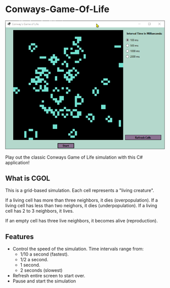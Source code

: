 # Conways-Game-Of-Life

![GIF of the Simulation running](./images/cgol.gif)

Play out the classic Conways Game of Life simulation with this C# application!

## What is CGOL
This is a grid-based simulation. Each cell represents a "living creature".

If a living cell has more than three neighbors, it dies (overpopulation).
If a living cell has less than two neighors, it dies (underpopulation).
If a living cell has 2 to 3 neighbors, it lives.

If an empty cell has three live neighbors, it becomes alive (reproduction).

## Features
* Control the speed of the simulation. Time intervals range from:
  * 1/10 a second (fastest).
  * 1/2 a second.
  * 1 second.
  * 2 seconds (slowest)
* Refresh entire screen to start over.
* Pause and start the simulation

